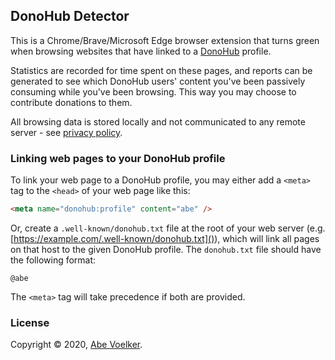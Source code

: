 ## DonoHub Detector

This is a Chrome/Brave/Microsoft Edge browser extension that
turns green when browsing websites that have linked to a
[DonoHub](https://donohub.com) profile.

Statistics are recorded for time spent on these pages, and
reports can be generated to see which DonoHub users' content
you've been passively consuming while you've been browsing. This
way you may choose to contribute donations to them.

All browsing data is stored locally and not communicated to any
remote server - see [privacy policy](PRIVACY.md).

### Linking web pages to your DonoHub profile

To link your web page to a DonoHub profile, you may either add
a `<meta>` tag to the `<head>` of your web page like this:

```html
<meta name="donohub:profile" content="abe" />
```

Or, create a `.well-known/donohub.txt` file at the root of your web
server (e.g. [https://example.com/.well-known/donohub.txt]()), which
will link all pages on that host to the given DonoHub profile. The
`donohub.txt` file should have the following format:

```
@abe
```

The `<meta>` tag will take precedence if both are provided.

### License

Copyright © 2020, [Abe Voelker](https://github.com/abevoelker).
